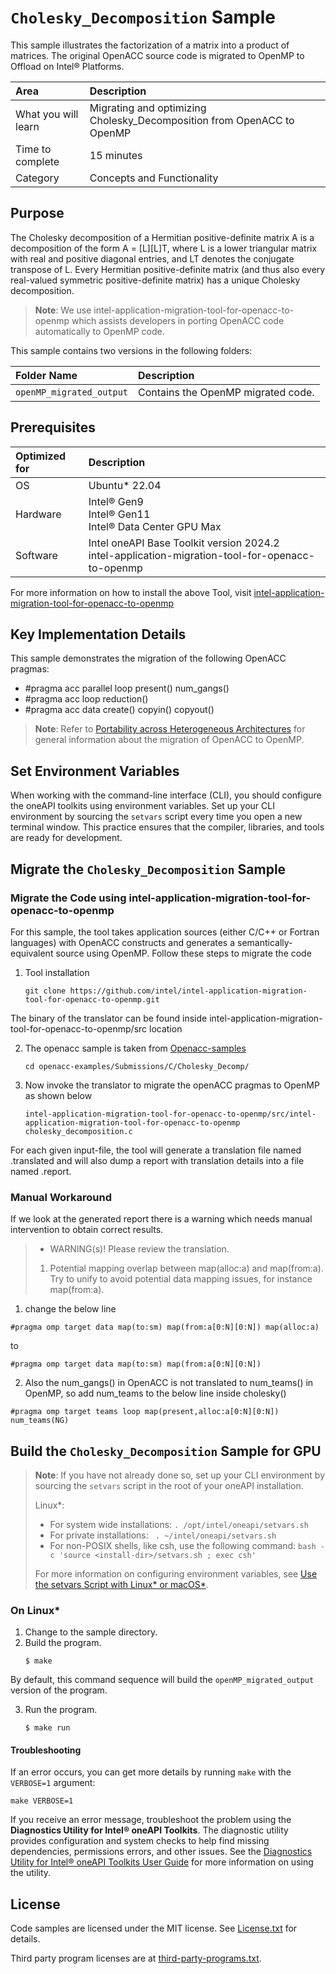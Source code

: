 # `Cholesky_Decomposition` Sample
 
This sample illustrates the  factorization of a matrix into a product of matrices. The original OpenACC source code is migrated to OpenMP to Offload on Intel® Platforms.

| Area                  | Description
|:---                       |:---
| What you will learn       | Migrating and optimizing Cholesky_Decomposition from OpenACC to OpenMP
| Time to complete          | 15 minutes
| Category                  | Concepts and Functionality

## Purpose

The Cholesky decomposition of a Hermitian positive-definite matrix A is a decomposition of the form A = [L][L]T, where L is a lower triangular matrix with real and positive diagonal entries, and LT denotes the conjugate transpose of L. Every Hermitian positive-definite matrix (and thus also every real-valued symmetric positive-definite matrix) has a unique Cholesky decomposition.

> **Note**: We use intel-application-migration-tool-for-openacc-to-openmp which assists developers in porting OpenACC code automatically to OpenMP code. 

This sample contains two versions in the following folders:

| Folder Name                   | Description
|:---                           |:--- 
| `openMP_migrated_output`            | Contains the OpenMP migrated code.

## Prerequisites

| Optimized for              | Description
|:---                        |:---
| OS                         | Ubuntu* 22.04
| Hardware                   | Intel® Gen9 <br> Intel® Gen11 <br> Intel® Data Center GPU Max
| Software                   | Intel oneAPI Base Toolkit version 2024.2 <br> intel-application-migration-tool-for-openacc-to-openmp

For more information on how to install the above Tool, visit [intel-application-migration-tool-for-openacc-to-openmp](https://github.com/intel/intel-application-migration-tool-for-openacc-to-openmp)

## Key Implementation Details

This sample demonstrates the migration of the following OpenACC pragmas: 

- #pragma acc parallel loop present() num_gangs()
- #pragma acc loop reduction()
- #pragma acc data create() copyin() copyout()
  

>  **Note**: Refer to [Portability across Heterogeneous Architectures](https://www.intel.com/content/www/us/en/developer/articles/technical/openmp-accelerator-offload.html#gs.n33nuz) for general information about the migration of OpenACC to OpenMP.

## Set Environment Variables

When working with the command-line interface (CLI), you should configure the oneAPI toolkits using environment variables. Set up your CLI environment by sourcing the `setvars` script every time you open a new terminal window. This practice ensures that the compiler, libraries, and tools are ready for development.

## Migrate the `Cholesky_Decomposition` Sample

### Migrate the Code using intel-application-migration-tool-for-openacc-to-openmp

For this sample, the tool takes application sources (either C/C++ or Fortran languages) with OpenACC constructs and generates a semantically-equivalent source using OpenMP. Follow these steps to migrate the code

  1. Tool installation
     ```
     git clone https://github.com/intel/intel-application-migration-tool-for-openacc-to-openmp.git
     ```

The binary of the translator can be found inside intel-application-migration-tool-for-openacc-to-openmp/src location
    
  2. The openacc sample is taken from [Openacc-samples](https://github.com/OpenACC/openacc-examples.git)
     ```
     cd openacc-examples/Submissions/C/Cholesky_Decomp/
     ```
  3. Now invoke the translator to migrate the openACC pragmas to OpenMP as shown below
     ```
     intel-application-migration-tool-for-openacc-to-openmp/src/intel-application-migration-tool-for-openacc-to-openmp cholesky_decomposition.c
     ```
For each given input-file, the tool will generate a translation file named <input-file>.translated and will also dump a report with translation details into a file named <input-file>.report.

### Manual Workaround
If we look at the generated report there is a warning which needs manual intervention to obtain correct results.
> * WARNING(s)! Please review the translation.
> 1. Potential mapping overlap between map(alloc:a) and map(from:a). Try to unify to avoid potential data mapping issues, for instance map(from:a).

1. change the below line 
```
#pragma omp target data map(to:sm) map(from:a[0:N][0:N]) map(alloc:a)
```
to 
```
#pragma omp target data map(to:sm) map(from:a[0:N][0:N])
```
2. Also the num_gangs() in OpenACC is not translated to num_teams() in OpenMP, so add num_teams to the below line inside cholesky()
```
#pragma omp target teams loop map(present,alloc:a[0:N][0:N]) num_teams(NG)
```
## Build the `Cholesky_Decomposition` Sample for GPU

> **Note**: If you have not already done so, set up your CLI
> environment by sourcing  the `setvars` script in the root of your oneAPI installation.
>
> Linux*:
> - For system wide installations: `. /opt/intel/oneapi/setvars.sh`
> - For private installations: ` . ~/intel/oneapi/setvars.sh`
> - For non-POSIX shells, like csh, use the following command: `bash -c 'source <install-dir>/setvars.sh ; exec csh'`
>
> For more information on configuring environment variables, see [Use the setvars Script with Linux* or macOS*](https://www.intel.com/content/www/us/en/develop/documentation/oneapi-programming-guide/top/oneapi-development-environment-setup/use-the-setvars-script-with-linux-or-macos.html).

### On Linux*

1. Change to the sample directory.
2. Build the program.
   ```
   $ make
   ```
   
By default, this command sequence will build the `openMP_migrated_output ` version of the program.

3. Run the program.
   ```
   $ make run
   ```  
   
#### Troubleshooting

If an error occurs, you can get more details by running `make` with
the `VERBOSE=1` argument:
```
make VERBOSE=1
```
If you receive an error message, troubleshoot the problem using the **Diagnostics Utility for Intel® oneAPI Toolkits**. The diagnostic utility provides configuration and system checks to help find missing dependencies, permissions errors, and other issues. See the [Diagnostics Utility for Intel® oneAPI Toolkits User Guide](https://www.intel.com/content/www/us/en/docs/oneapi/user-guide-diagnostic-utility/2024-0/overview.html) for more information on using the utility.

## License
Code samples are licensed under the MIT license. See
[License.txt](https://github.com/oneapi-src/oneAPI-samples/blob/master/License.txt) for details.

Third party program licenses are at [third-party-programs.txt](https://github.com/oneapi-src/oneAPI-samples/blob/master/third-party-programs.txt).
